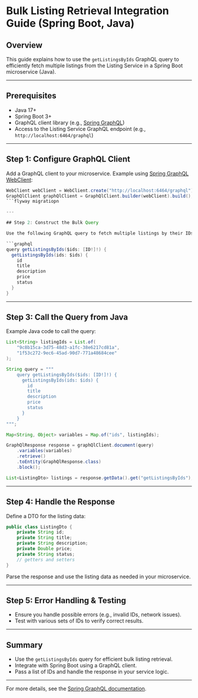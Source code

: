 # Bulk Listing Retrieval Integration Guide (Spring Boot, Java)

## Overview
This guide explains how to use the `getListingsByIds` GraphQL query to efficiently fetch multiple listings from the Listing Service in a Spring Boot microservice (Java).

---

## Prerequisites
- Java 17+
- Spring Boot 3+
- GraphQL client library (e.g., [Spring GraphQL](https://docs.spring.io/spring-graphql/docs/current/reference/html/))
- Access to the Listing Service GraphQL endpoint (e.g., `http://localhost:6464/graphql`)

---

## Step 1: Configure GraphQL Client

Add a GraphQL client to your microservice. Example using [Spring GraphQL WebClient](https://docs.spring.io/spring-graphql/docs/current/reference/html/#webclient):

```java
WebClient webClient = WebClient.create("http://localhost:6464/graphql");
GraphQlClient graphQlClient = GraphQlClient.builder(webClient).build();
```flyway migratiopn

---

## Step 2: Construct the Bulk Query

Use the following GraphQL query to fetch multiple listings by their IDs:

```graphql
query getListingsByIds($ids: [ID!]!) {
  getListingsByIds(ids: $ids) {
    id
    title
    description
    price
    status
  }
}
```

---

## Step 3: Call the Query from Java

Example Java code to call the query:

```java
List<String> listingIds = List.of(
    "9c8b15ca-3d75-48d3-a1fc-38e6217cd81a",
    "1f53c272-9ec6-45ad-90d7-771a48684cee"
);

String query = """
    query getListingsByIds($ids: [ID!]!) {
      getListingsByIds(ids: $ids) {
        id
        title
        description
        price
        status
      }
    }
""";

Map<String, Object> variables = Map.of("ids", listingIds);

GraphQlResponse response = graphQlClient.document(query)
    .variables(variables)
    .retrieve()
    .toEntity(GraphQlResponse.class)
    .block();

List<ListingDto> listings = response.getData().get("getListingsByIds");
```

---

## Step 4: Handle the Response

Define a DTO for the listing data:

```java
public class ListingDto {
    private String id;
    private String title;
    private String description;
    private Double price;
    private String status;
    // getters and setters
}
```

Parse the response and use the listing data as needed in your microservice.

---

## Step 5: Error Handling & Testing
- Ensure you handle possible errors (e.g., invalid IDs, network issues).
- Test with various sets of IDs to verify correct results.

---

## Summary
- Use the `getListingsByIds` query for efficient bulk listing retrieval.
- Integrate with Spring Boot using a GraphQL client.
- Pass a list of IDs and handle the response in your service logic.

---

For more details, see the [Spring GraphQL documentation](https://docs.spring.io/spring-graphql/docs/current/reference/html/).
